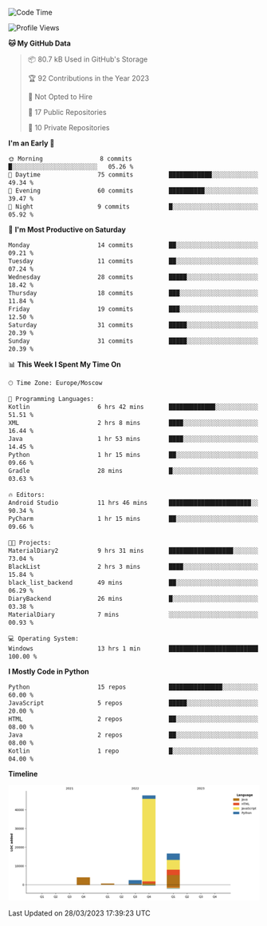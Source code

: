 <!--START_SECTION:waka-->
![Code Time](http://img.shields.io/badge/Code%20Time-79%20hrs%2030%20mins-blue)

![Profile Views](http://img.shields.io/badge/Profile%20Views-0-blue)

**🐱 My GitHub Data** 

> 📦 80.7 kB Used in GitHub's Storage 
 > 
> 🏆 92 Contributions in the Year 2023
 > 
> 🚫 Not Opted to Hire
 > 
> 📜 17 Public Repositories 
 > 
> 🔑 10 Private Repositories 
 > 
**I'm an Early 🐤** 

```text
🌞 Morning                8 commits           █░░░░░░░░░░░░░░░░░░░░░░░░   05.26 % 
🌆 Daytime                75 commits          ████████████░░░░░░░░░░░░░   49.34 % 
🌃 Evening                60 commits          ██████████░░░░░░░░░░░░░░░   39.47 % 
🌙 Night                  9 commits           █░░░░░░░░░░░░░░░░░░░░░░░░   05.92 % 
```
📅 **I'm Most Productive on Saturday** 

```text
Monday                   14 commits          ██░░░░░░░░░░░░░░░░░░░░░░░   09.21 % 
Tuesday                  11 commits          ██░░░░░░░░░░░░░░░░░░░░░░░   07.24 % 
Wednesday                28 commits          █████░░░░░░░░░░░░░░░░░░░░   18.42 % 
Thursday                 18 commits          ███░░░░░░░░░░░░░░░░░░░░░░   11.84 % 
Friday                   19 commits          ███░░░░░░░░░░░░░░░░░░░░░░   12.50 % 
Saturday                 31 commits          █████░░░░░░░░░░░░░░░░░░░░   20.39 % 
Sunday                   31 commits          █████░░░░░░░░░░░░░░░░░░░░   20.39 % 
```


📊 **This Week I Spent My Time On** 

```text
🕑︎ Time Zone: Europe/Moscow

💬 Programming Languages: 
Kotlin                   6 hrs 42 mins       █████████████░░░░░░░░░░░░   51.51 % 
XML                      2 hrs 8 mins        ████░░░░░░░░░░░░░░░░░░░░░   16.44 % 
Java                     1 hr 53 mins        ████░░░░░░░░░░░░░░░░░░░░░   14.45 % 
Python                   1 hr 15 mins        ██░░░░░░░░░░░░░░░░░░░░░░░   09.66 % 
Gradle                   28 mins             █░░░░░░░░░░░░░░░░░░░░░░░░   03.63 % 

🔥 Editors: 
Android Studio           11 hrs 46 mins      ███████████████████████░░   90.34 % 
PyCharm                  1 hr 15 mins        ██░░░░░░░░░░░░░░░░░░░░░░░   09.66 % 

🐱‍💻 Projects: 
MaterialDiary2           9 hrs 31 mins       ██████████████████░░░░░░░   73.04 % 
BlackList                2 hrs 3 mins        ████░░░░░░░░░░░░░░░░░░░░░   15.84 % 
black_list_backend       49 mins             ██░░░░░░░░░░░░░░░░░░░░░░░   06.29 % 
DiaryBackend             26 mins             █░░░░░░░░░░░░░░░░░░░░░░░░   03.38 % 
MaterialDiary            7 mins              ░░░░░░░░░░░░░░░░░░░░░░░░░   00.93 % 

💻 Operating System: 
Windows                  13 hrs 1 min        █████████████████████████   100.00 % 
```

**I Mostly Code in Python** 

```text
Python                   15 repos            ███████████████░░░░░░░░░░   60.00 % 
JavaScript               5 repos             █████░░░░░░░░░░░░░░░░░░░░   20.00 % 
HTML                     2 repos             ██░░░░░░░░░░░░░░░░░░░░░░░   08.00 % 
Java                     2 repos             ██░░░░░░░░░░░░░░░░░░░░░░░   08.00 % 
Kotlin                   1 repo              █░░░░░░░░░░░░░░░░░░░░░░░░   04.00 % 
```



**Timeline**

![Lines of Code chart](https://raw.githubusercontent.com/Adlemex/Adlemex/main/assets/bar_graph.png)


 Last Updated on 28/03/2023 17:39:23 UTC
<!--END_SECTION:waka-->
